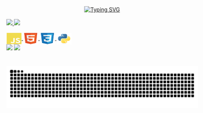 
<div align="center">
  <a href="https://git.io/typing-svg">
    <img src="https://readme-typing-svg.demolab.com?font=Fira+Code&weight=500&size=22&pause=1000&color=37095f&center=true&vCenter=true&random=false&width=524&lines=%E2%8A%B9+Welcome+to+my+profile!+%CB%99%E1%B5%95%CB%99+%E2%8A%B9+" alt="Typing SVG">
  </a>
</div>

<img align="right" alt="" height="190px" src="./src/study.gif">

<img align="center" alt="" src="./src/header-gif.gif">

<div>
  <a href="https://github.com/Sallysssss">
  <img heigth="180cm" src="https://github-readme-stats.vercel.app/api?username=Sallysssss&show_icons=true&hide=contribs,prs&cache_seconds=86400&theme=midnight-purple"/>
  <img heigth="180cm" src="https://github-readme-stats.vercel.app/api/top-langs/?username=Sallysssss&layout=compact&langs_count=16&theme=midnight-purple"/>
</div>
  
<div style="display: inline_block"><br>
  <img align="center" alt="Sallysssss-Js" height="30" width="40" src="https://raw.githubusercontent.com/devicons/devicon/master/icons/javascript/javascript-plain.svg">
  <img align="center" alt="Sallysssss-HTML" height="30" width="40" src="https://raw.githubusercontent.com/devicons/devicon/master/icons/html5/html5-original.svg">
  <img align="center" alt="Sallysssss-CSS" height="30" width="40" src="https://raw.githubusercontent.com/devicons/devicon/master/icons/css3/css3-original.svg">
  <img align="center" alt="Sallysssss-Python" height="30" width="40" src="https://raw.githubusercontent.com/devicons/devicon/master/icons/python/python-original.svg">
</div>

    
    
<div> 
   <a href = "mailto:rayannemarilialima@gmail.com"><img src="https://img.shields.io/badge/-Gmail-%23333?style=for-the-badge&logo=gmail&logoColor=white" target="_blank"></a>
   <a href="www.linkedin.com/in/rayanne-marília-82b56730b" target="_blank"><img src="https://img.shields.io/badge/-LinkedIn-%230077B5?style=for-the-badge&logo=linkedin&logoColor=white" target="_blank"></a> 

  #
</div>

<picture align="center">
  <source media="(prefers-color-scheme: dark)" srcset="https://raw.githubusercontent.com/Sallysssss/Sallysssss/output/github-contribution-grid-snake-dark.svg">
  <source media="(prefers-color-scheme: light)" srcset="https://raw.githubusercontent.com/Sallysssss/Sallysssss/output/github-contribution-grid-snake-dark.svg">
  <img align="center" alt="github contribution grid snake animation" src="https://raw.githubusercontent.com/Sallysssss/Sallysssss/output/github-contribution-grid-snake.svg">
</picture>
